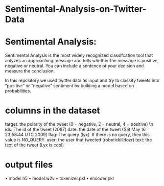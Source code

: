 # Sentimental-Analysis-on-Twitter-Data
# Sentimental Analysis:
Sentimental Analysis is the most widely recognized classifcation tool that anlyzes an approaching message and tells whether the message is positive, negative or neutral. You can include a sentence of your decision and measure the conclusion.

In this repository we used twitter data as input and try to classify tweets into “positive” or “negative” sentiment by building a model based on probabilities.

# columns in the dataset
target: the polarity of the tweet (0 = negative, 2 = neutral, 4 = positive) \n
ids: The id of the tweet (2087)
date: the date of the tweet (Sat May 16 23:58:44 UTC 2009)
flag: The query (lyx). If there is no query, then this value is NO_QUERY.
user: the user that tweeted (robotickilldozr)
text: the text of the tweet (Lyx is cool)


# output files
•	model.h5
•	model.w2v
•	tokenizer.pkl
•	encoder.pkl

